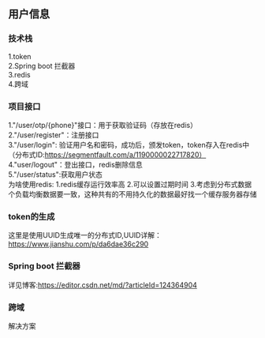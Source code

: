## 用户信息
### 技术栈
1.token    
2.Spring boot 拦截器    
3.redis    
4.跨域
### 项目接口
1."/user/otp/{phone}"接口：用于获取验证码（存放在redis）    
2."/user/register"：注册接口    
3."/user/login": 验证用户名和密码，成功后，颁发token，token存入在redis中（分布式ID:https://segmentfault.com/a/1190000022717820）    
4."user/logout"：登出接口，redis删除信息    
5."/user/status":获取用户状态    
为啥使用redis:
1.redis缓存运行效率高 2.可以设置过期时间 3.考虑到分布式数据个负载均衡数据要一致，这种共有的不用持久化的数据最好找一个缓存服务器存储
### token的生成
这里是使用UUID生成唯一的分布式ID,UUID详解：https://www.jianshu.com/p/da6dae36c290    
### Spring boot 拦截器
详见博客:https://editor.csdn.net/md/?articleId=124364904    
### 跨域
解决方案

